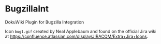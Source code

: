 # BugzillaInt
DokuWiki Plugin for Bugzilla Integration


Icon `bug1.gif` created by Neal Applebaum and found on the official Jira wiki at
https://confluence.atlassian.com/display/JIRACOM/Extra+Jira+Icons.
